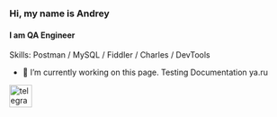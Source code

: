 ### Hi, my name is Andrey
#### I am QA Engineer

Skills: Postman / MySQL / Fiddler / Charles / DevTools

- 🔭 I’m currently working on this page. 
Testing Documentation
ya.ru


[<img src='https://cdn.jsdelivr.net/npm/simple-icons@3.0.1/icons/telegram.svg' alt='telegram' height='40'>](https://t.me/Anganum)  

